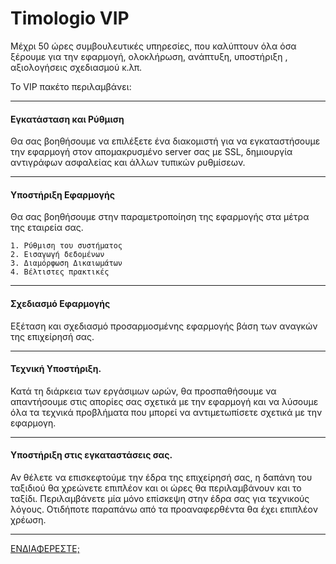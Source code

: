# Timologio VIP

<p class="lead">Μέχρι 50 ώρες συμβουλευτικές υπηρεσίες, που καλύπτουν όλα όσα ξέρουμε για την εφαρμογή, ολοκλήρωση, ανάπτυξη, υποστήριξη , αξιολογήσεις σχεδιασμού κ.λπ.</p>

Το VIP πακέτο περιλαμβάνει:

---

#### Εγκατάσταση και Ρύθμιση

Θα σας βοηθήσουμε να επιλέξετε ένα διακομιστή για να εγκαταστήσουμε την εφαρμογή στον απομακρυσμένο server σας με SSL, δημιουργία αντιγράφων ασφαλείας και άλλων τυπικών ρυθμίσεων.

---

#### Υποστήριξη Εφαρμογής

Θα σας βοηθήσουμε στην παραμετροποίηση της εφαρμογής  στα μέτρα της εταιρεία σας.

    1. Ρύθμιση του συστήματος
    2. Εισαγωγή δεδομένων
    3. Διαμόρφωση Δικαιωμάτων
    4. Βέλτιστες πρακτικές

---

#### Σχεδιασμό Εφαρμογής

Εξέταση και σχεδιασμό προσαρμοσμένης εφαρμογής βάση των αναγκών της επιχείρησή σας.

---

#### Τεχνική Υποστήριξη.

Κατά τη διάρκεια των εργάσιμων ωρών, θα προσπαθήσουμε να απαντήσουμε στις απορίες σας σχετικά με την εφαρμογή και να λύσουμε όλα τα τεχνικά προβλήματα που μπορεί να αντιμετωπίσετε σχετικά με την εφαρμογη.

---

#### Υποστήριξη στις εγκαταστάσεις σας.

Αν θέλετε να επισκεφτούμε την έδρα της επιχείρησή σας, η δαπάνη του ταξιδιού θα χρεώνετε επιπλέον και οι ώρες θα περιλαμβάνουν και το ταξίδι. Περιλαμβάνετε μία μόνο επίσκεψη στην έδρα σας για τεχνικούς λόγους.
Οτιδήποτε παραπάνω από τα προαναφερθέντα θα έχει επιπλέον χρέωση.

---


<a href="/contact" class="blue button">ΕΝΔΙΑΦΕΡΕΣΤΕ;</a>
